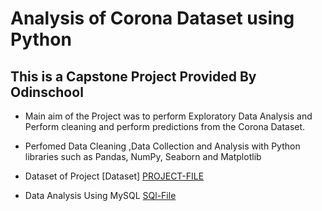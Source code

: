 # Analysis of Corona Dataset using Python
## This is a  Capstone Project Provided By Odinschool  

* Main aim of the Project was to perform Exploratory Data Analysis and Perform cleaning and perform predictions from the Corona Dataset.
* Perfomed Data Cleaning ,Data Collection  and Analysis with Python libraries such as Pandas, NumPy, Seaborn and Matplotlib
* Dataset of Project
  [Dataset]
  [PROJECT-FILE](https://github.com/Adidata1212/CapstoneProject/blob/main/Covid_19.ipynb)

* Data Analysis Using MySQL
  [SQl-File](https://github.com/Adidata1212/CapstoneProject/blob/main/MySQL%20Corona_Db.sql)



